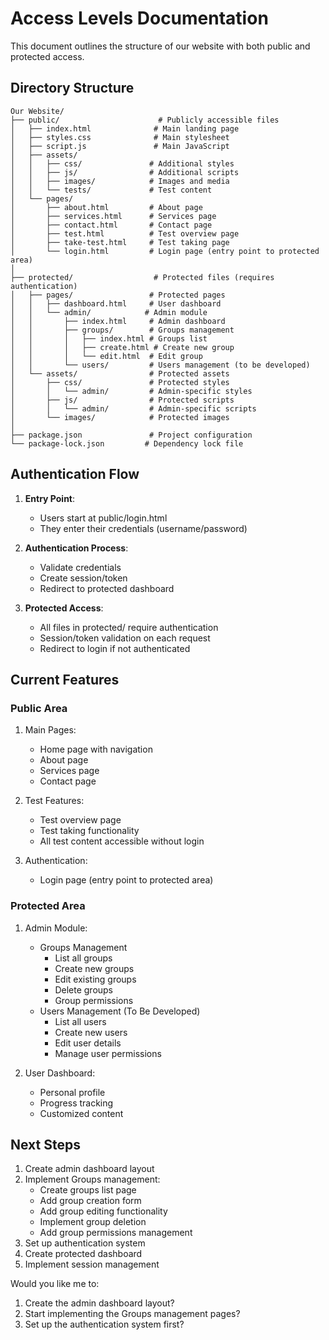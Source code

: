 # Access Levels Documentation

This document outlines the structure of our website with both public and protected access.

## Directory Structure

```
Our Website/
├── public/                      # Publicly accessible files
│   ├── index.html              # Main landing page
│   ├── styles.css              # Main stylesheet
│   ├── script.js               # Main JavaScript
│   ├── assets/
│   │   ├── css/               # Additional styles
│   │   ├── js/                # Additional scripts
│   │   ├── images/            # Images and media
│   │   └── tests/             # Test content
│   └── pages/
│       ├── about.html         # About page
│       ├── services.html      # Services page
│       ├── contact.html       # Contact page
│       ├── test.html          # Test overview page
│       ├── take-test.html     # Test taking page
│       └── login.html         # Login page (entry point to protected area)
│
├── protected/                  # Protected files (requires authentication)
│   ├── pages/                 # Protected pages
│   │   ├── dashboard.html     # User dashboard
│   │   └── admin/            # Admin module
│   │       ├── index.html     # Admin dashboard
│   │       ├── groups/        # Groups management
│   │       │   ├── index.html # Groups list
│   │       │   ├── create.html # Create new group
│   │       │   └── edit.html  # Edit group
│   │       └── users/         # Users management (to be developed)
│   └── assets/                # Protected assets
│       ├── css/               # Protected styles
│       │   └── admin/         # Admin-specific styles
│       ├── js/                # Protected scripts
│       │   └── admin/         # Admin-specific scripts
│       └── images/            # Protected images
│
├── package.json               # Project configuration
└── package-lock.json         # Dependency lock file
```

## Authentication Flow

1. **Entry Point**:
   - Users start at public/login.html
   - They enter their credentials (username/password)

2. **Authentication Process**:
   - Validate credentials
   - Create session/token
   - Redirect to protected dashboard

3. **Protected Access**:
   - All files in protected/ require authentication
   - Session/token validation on each request
   - Redirect to login if not authenticated

## Current Features

### Public Area
1. Main Pages:
   - Home page with navigation
   - About page
   - Services page
   - Contact page

2. Test Features:
   - Test overview page
   - Test taking functionality
   - All test content accessible without login

3. Authentication:
   - Login page (entry point to protected area)

### Protected Area
1. Admin Module:
   - Groups Management
     - List all groups
     - Create new groups
     - Edit existing groups
     - Delete groups
     - Group permissions
   - Users Management (To Be Developed)
     - List all users
     - Create new users
     - Edit user details
     - Manage user permissions

2. User Dashboard:
   - Personal profile
   - Progress tracking
   - Customized content

## Next Steps

1. Create admin dashboard layout
2. Implement Groups management:
   - Create groups list page
   - Add group creation form
   - Add group editing functionality
   - Implement group deletion
   - Add group permissions management
3. Set up authentication system
4. Create protected dashboard
5. Implement session management

Would you like me to:
1. Create the admin dashboard layout?
2. Start implementing the Groups management pages?
3. Set up the authentication system first? 